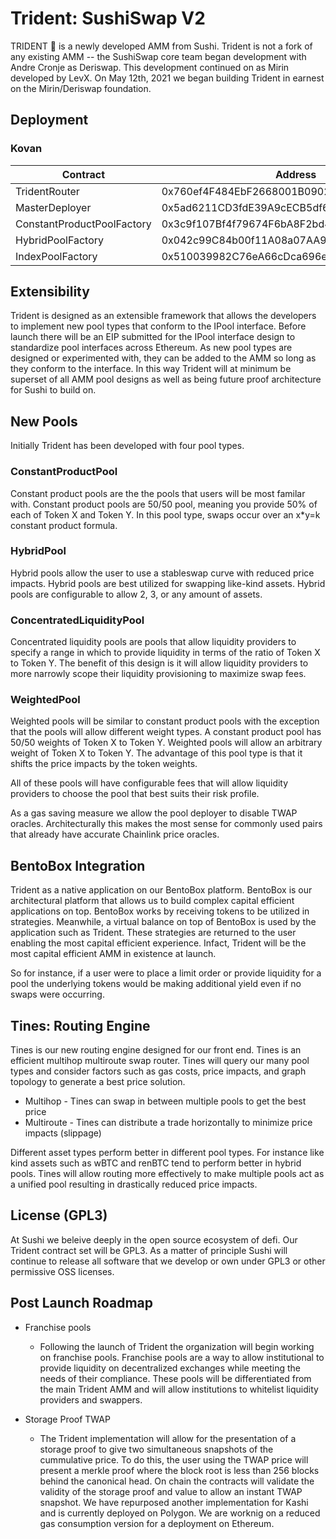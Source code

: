 # Trident: SushiSwap V2

TRIDENT 🔱 is a newly developed AMM from Sushi. Trident is not a fork of any existing AMM -- the SushiSwap core team began development with Andre Cronje as Deriswap. This development continued on as Mirin developed by LevX. On May 12th, 2021 we began building Trident in earnest on the Mirin/Deriswap foundation.

## Deployment

### Kovan

| Contract                   | Address                                    |
| -------------------------- | ------------------------------------------ |
| TridentRouter              | 0x760ef4F484EbF2668001B090291f84A3CDf2f3aa |
| MasterDeployer             | 0x5ad6211CD3fdE39A9cECB5df6f380b8263d1e277 |
| ConstantProductPoolFactory | 0x3c9f107Bf4f79674F6bA8F2bd40E3D2a92424d29 |
| HybridPoolFactory          | 0x042c99C84b00f11A08a07AA9752E083261083A57 |
| IndexPoolFactory           | 0x510039982C76eA66cDca696e995b5308FE932242 |

## Extensibility

Trident is designed as an extensible framework that allows the developers to implement new pool types that conform to the IPool interface. Before launch there will be an EIP submitted for the IPool interface design to standardize pool interfaces across Ethereum. As new pool types are designed or experimented with, they can be added to the AMM so long as they conform to the interface. In this way Trident will at minimum be superset of all AMM pool designs as well as being future proof architecture for Sushi to build on.

## New Pools

Initially Trident has been developed with four pool types.

### ConstantProductPool

Constant product pools are the the pools that users will be most familar with. Constant product pools are 50/50 pool, meaning you provide 50% of each of Token X and Token Y. In this pool type, swaps occur over an x\*y=k constant product formula.

### HybridPool

Hybrid pools allow the user to use a stableswap curve with reduced price impacts. Hybrid pools are best utilized for swapping like-kind assets. Hybrid pools are configurable to allow 2, 3, or any amount of assets.

### ConcentratedLiquidityPool

Concentrated liquidity pools are pools that allow liquidity providers to specify a range in which to provide liquidity in terms of the ratio of Token X to Token Y. The benefit of this design is it will allow liquidity providers to more narrowly scope their liquidity provisioning to maximize swap fees.

### WeightedPool

Weighted pools will be similar to constant product pools with the exception that the pools will allow different weight types. A constant product pool has 50/50 weights of Token X to Token Y. Weighted pools will allow an arbitrary weight of Token X to Token Y. The advantage of this pool type is that it shifts the price impacts by the token weights.

All of these pools will have configurable fees that will allow liquidity providers to choose the pool that best suits their risk profile.

As a gas saving measure we allow the pool deployer to disable TWAP oracles. Architecturally this makes the most sense for commonly used pairs that already have accurate Chainlink price oracles.

## BentoBox Integration

Trident as a native application on our BentoBox platform. BentoBox is our architectural platform that allows us to build complex capital efficient applications on top. BentoBox works by receiving tokens to be utilized in strategies. Meanwhile, a virtual balance on top of BentoBox is used by the application such as Trident. These strategies are returned to the user enabling the most capital efficient experience. Infact, Trident will be the most capital efficient AMM in existence at launch.

So for instance, if a user were to place a limit order or provide liquidity for a pool the underlying tokens would be making additional yield even if no swaps were occurring.

## Tines: Routing Engine

Tines is our new routing engine designed for our front end. Tines is an efficient multihop multiroute swap router. Tines will query our many pool types and consider factors such as gas costs, price impacts, and graph topology to generate a best price solution.

- Multihop - Tines can swap in between multiple pools to get the best price
- Multiroute - Tines can distribute a trade horizontally to minimize price impacts (slippage)

Different asset types perform better in different pool types. For instance like kind assets such as wBTC and renBTC tend to perform better in hybrid pools. Tines will allow routing more effectively to make multiple pools act as a unified pool resulting in drastically reduced price impacts.

## License (GPL3)

At Sushi we beleive deeply in the open source ecosystem of defi. Our Trident contract set will be GPL3. As a matter of principle Sushi will continue to release all software that we develop or own under GPL3 or other permissive OSS licenses.

## Post Launch Roadmap

- Franchise pools

  - Following the launch of Trident the organization will begin working on franchise pools. Franchise pools are a way to allow institutional to provide liquidity on decentralized exchanges while meeting the needs of their compliance. These pools will be differentiated from the main Trident AMM and will allow institutions to whitelist liquidity providers and swappers.

- Storage Proof TWAP
  - The Trident implementation will allow for the presentation of a storage proof to give two simultaneous snapshots of the cummulative price. To do this, the user using the TWAP price will present a merkle proof where the block root is less than 256 blocks behind the canonical head. On chain the contracts will validate the validity of the storage proof and value to allow an instant TWAP snapshot. We have repurposed another implementation for Kashi and is currently deployed on Polygon. We are worknig on a reduced gas consumption version for a deployment on Ethereum.
